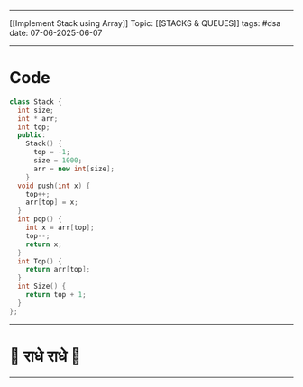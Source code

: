 
---
[[Implement Stack using Array]]
Topic: [[STACKS & QUEUES]]
tags: #dsa 
date: 07-06-2025-06-07

---
# Code 

```cpp
class Stack {
  int size;
  int * arr;
  int top;
  public:
    Stack() {
      top = -1;
      size = 1000;
      arr = new int[size];
    }
  void push(int x) {
    top++;
    arr[top] = x;
  }
  int pop() {
    int x = arr[top];
    top--;
    return x;
  }
  int Top() {
    return arr[top];
  }
  int Size() {
    return top + 1;
  }
};
```

---
# 🦚 राधे राधे 🦚
---
